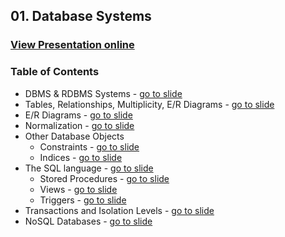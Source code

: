 ## 01. Database Systems
### [View Presentation online](https://rawgit.com/TelerikAcademy/Databases/master/04.%20Database%20Systems%20-%20Overview/Slides/index.html#/title)
### Table of Contents
*	DBMS & RDBMS Systems - [go to slide](https://rawgit.com/TelerikAcademy/Databases/master/04.%20Database%20Systems%20-%20Overview/Slides/index.html#/rdbms-systems)
*	Tables, Relationships, Multiplicity, E/R Diagrams - [go to slide](https://rawgit.com/TelerikAcademy/Databases/master/04.%20Database%20Systems%20-%20Overview/Slides/index.html#/tables-and-relationships)
*	E/R Diagrams - [go to slide](https://rawgit.com/TelerikAcademy/Databases/master/04.%20Database%20Systems%20-%20Overview/Slides/index.html#/er-diagrams)
*	Normalization - [go to slide](https://rawgit.com/TelerikAcademy/Databases/master/04.%20Database%20Systems%20-%20Overview/Slides/index.html#/db-normalization)
*	Other Database Objects
	*	Constraints - [go to slide](https://rawgit.com/TelerikAcademy/Databases/master/04.%20Database%20Systems%20-%20Overview/Slides/index.html#/6/1)
	*	Indices - [go to slide](https://rawgit.com/TelerikAcademy/Databases/master/04.%20Database%20Systems%20-%20Overview/Slides/index.html#/6/3)
*	The SQL language - [go to slide](https://rawgit.com/TelerikAcademy/Databases/master/04.%20Database%20Systems%20-%20Overview/Slides/index.html#/the-sql-language)
	*	Stored Procedures - [go to slide](https://rawgit.com/TelerikAcademy/Databases/master/04.%20Database%20Systems%20-%20Overview/Slides/index.html#/7/3)
	*	Views - [go to slide](https://rawgit.com/TelerikAcademy/Databases/master/04.%20Database%20Systems%20-%20Overview/Slides/index.html#/7/5)
	*	Triggers - [go to slide](https://rawgit.com/TelerikAcademy/Databases/master/04.%20Database%20Systems%20-%20Overview/Slides/index.html#/7/8)
*	Transactions and Isolation Levels - [go to slide](https://rawgit.com/TelerikAcademy/Databases/master/04.%20Database%20Systems%20-%20Overview/Slides/index.html#/transactions)
*	NoSQL Databases - [go to slide](https://rawgit.com/TelerikAcademy/Databases/master/04.%20Database%20Systems%20-%20Overview/Slides/index.html#/nosql-databses)
